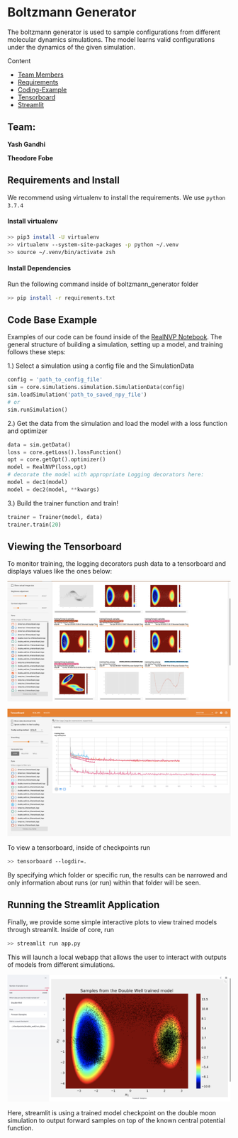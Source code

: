 # Boltzmann Generator
The boltzmann generator is used to sample configurations from different molecular dynamics simulations. The model learns valid configurations under the dynamics of the given simulation.

Content
- [Team Members](#team)
- [Requirements](#requirements-and-install)
- [Coding-Example](#code-base-example)
- [Tensorboard](#viewing-the-tensorboard)
- [Streamlit](#running-the-streamlit-application)


## Team: 

**Yash Gandhi**

**Theodore Fobe**

## Requirements and Install
We recommend using virtualenv to install the requirements. We use `python 3.7.4`

#### Install virtualenv
```bash
>> pip3 install -U virtualenv
>> virtualenv --system-site-packages -p python ~/.venv
>> source ~/.venv/bin/activate zsh
```

#### Install Dependencies 
Run the following command inside of boltzmann_generator folder
```bash
>> pip install -r requirements.txt
```


## Code Base Example
Examples of our code can be found inside of the [RealNVP Notebook](notebooks/realNVP.ipynb). The general structure of building a simulation, setting up a model, and training follows these steps:

1.) Select a simulation using a config file and the SimulationData
```python
config = 'path_to_config_file'
sim = core.simulations.simulation.SimulationData(config)
sim.loadSimulation('path_to_saved_npy_file')
# or 
sim.runSimulation()
```

2.) Get the data from the simulation and load the model with a loss function and optimizer
```python
data = sim.getData()
loss = core.getLoss().lossFunction()
opt = core.getOpt().optimizer()
model = RealNVP(loss,opt)
# decorate the model with appropriate Logging decorators here:
model = dec1(model)
model = dec2(model, **kwargs)
```

3.) Build the trainer function and train!
```python
trainer = Trainer(model, data)
trainer.train(20)
```


## Viewing the Tensorboard
To monitor training, the logging decorators push data to a tensorboard and displays values like the ones below:

![tb1](notebooks/images/tb_im1.png)

![tb2](notebooks/images/tb_im2.png)


To view a tensorboard, inside of checkpoints run
```bash
>> tensorboard --logdir=.
```

By specifying which folder or specific run, the results can be narrowed and only information about runs (or run) within that folder will be seen. 

## Running the Streamlit Application
Finally, we provide some simple interactive plots to view trained models through streamlit. Inside of core, run 
```bash
>> streamlit run app.py
```

This will launch a local webapp that allows the user to interact with outputs of models from different simulations. 


![st](notebooks/images/streamlit.png)


Here, streamlit is using a trained model checkpoint on the double moon simulation to output forward samples on top of the known central potential function.